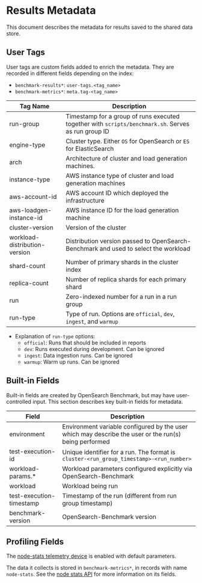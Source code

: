 # Results Metadata
This document describes the metadata for results saved to the shared data store.

## User Tags
User tags are custom fields added to enrich the metadata. They are recorded in different fields depending on the index:
- `benchmark-results*`: `user-tags.<tag_name>`
- `benchmark-metrics*`: `meta.tag-<tag_name>`

| Tag Name | Description |
| -------- | -------- |
| run-group | Timestamp for a group of runs executed together with `scripts/benchmark.sh`. Serves as run group ID |
| engine-type | Cluster type. Either `OS` for OpenSearch or `ES` for ElasticSearch |
| arch | Architecture of cluster and load generation machines. |
| instance-type | AWS instance type of cluster and load generation machines |
| aws-account-id | AWS account ID which deployed the infrastructure |
| aws-loadgen-instance-id | AWS instance ID for the load generation machine |
| cluster-version | Version of the cluster |
| workload-distribution-version | Distribution version passed to OpenSearch-Benchmark and used to select the workload  |
| shard-count | Number of primary shards in the cluster index |
| replica-count | Number of replica shards for each primary shard  |
| run | Zero-indexed number for a run in a run group |
| run-type | Type of run. Options are `official`, `dev`, `ingest`, and `warmup` |

- Explanation of `run-type` options:
    - `official`: Runs that should be included in reports
    - `dev`: Runs executed during development. Can be ignored
    - `ingest`: Data ingestion runs. Can be ignored
    - `warmup`: Warm up runs. Can be ignored

## Built-in Fields
Built-in fields are created by OpenSearch Benchmark, but may have user-controlled input. This section describes key built-in fields for metadata.

| Field | Description |
| -------- | -------- |
| environment | Environment variable configured by the user which may describe the user or the run(s) being performed |
| test-execution-id | Unique identifier for a run. The format is `cluster-<run_group_timestamp>-<run_number>` |
| workload-params.* | Workload parameters configured explicitly via OpenSearch-Benchmark |
| workload | Workload being run |
| test-execution-timestamp | Timestamp of the run (different from run group timestamp)|
| benchmark-version | OpenSearch-Benchmark version |

## Profiling Fields
The [node-stats telemetry device](https://opensearch.org/docs/latest/benchmark/reference/telemetry/#node-stats) is enabled with default parameters.

The data it collects is stored in `benchmark-metrics*`, in records with name `node-stats`. See the [node stats API](https://opensearch.org/docs/latest/api-reference/nodes-apis/nodes-stats/) for more information on its fields.
